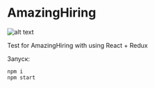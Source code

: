 # AmazingHiring

![alt text](https://raw.githubusercontent.com/yapalenov/AmazingHiring_React/master/presentation.png)

Test for AmazingHiring with using React + Redux

Запуск:
```
npm i
npm start
```
